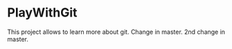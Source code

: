 PlayWithGit
===========
This project allows to learn more about git.
Change in master.
2nd change in master.